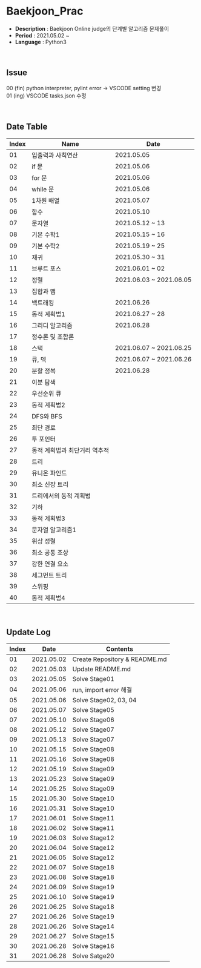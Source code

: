 # Baekjoon_Prac

- **Description** : Baekjoon Online judge의 단계별 알고리즘 문제풀이
- **Period** : 2021.05.02 ~
- **Language** : Python3

&nbsp;
## Issue
00 (fin) python interpreter, pylint error -> VSCODE setting 변경  
01 (ing) VSCODE tasks.json 수정

&nbsp;
## Date Table
Index | Name | Date
------|------|------
01 | 입출력과 사칙연산 | 2021.05.05
02 | if 문 | 2021.05.06
03 | for 문 | 2021.05.06
04 | while 문 | 2021.05.06
05 | 1차원 배열 | 2021.05.07 
06 | 함수 | 2021.05.10
07 | 문자열 | 2021.05.12 ~ 13 
08 | 기본 수학1 | 2021.05.15 ~ 16
09 | 기본 수학2 | 2021.05.19 ~ 25
10 | 재귀 | 2021.05.30 ~ 31
11 | 브루트 포스 | 2021.06.01 ~ 02
12 | 정렬 | 2021.06.03 ~ 2021.06.05
13 | 집합과 맵 | 
14 | 백트래킹 | 2021.06.26 
15 | 동적 계획법1 | 2021.06.27 ~ 28
16 | 그리디 알고리즘 | 2021.06.28
17 | 정수론 및 조합론 | 
18 | 스택 | 2021.06.07 ~ 2021.06.25
19 | 큐, 덱 | 2021.06.07 ~ 2021.06.26
20 | 분할 정복 | 2021.06.28
21 | 이분 탐색 | 
22 | 우선순위 큐 | 
23 | 동적 계획법2 | 
24 | DFS와 BFS | 
25 | 최단 경로 | 
26 | 투 포인터 | 
27 | 동적 계획법과 최단거리 역추적 | 
28 | 트리 | 
29 | 유니온 파인드 | 
30 | 최소 신장 트리 | 
31 | 트리에서의 동적 계획법 | 
32 | 기하 | 
33 | 동적 계획법3 |
34 | 문자열 알고리즘1 | 
35 | 위상 정렬 |
36 | 최소 공통 조상 | 
37 | 강한 연결 요소 |
38 | 세그먼트 트리 | 
39 | 스위핑 | 
40 | 동적 계획법4 | 

&nbsp;
## Update Log
Index | Date | Contents
------|------|---------
01 | 2021.05.02 | Create Repository & README.md
02 | 2021.05.03 | Update README.md
03 | 2021.05.05 | Solve Stage01
04 | 2021.05.06 | run, import error 해결
05 | 2021.05.06 | Solve Stage02, 03, 04
06 | 2021.05.07 | Solve Stage05
07 | 2021.05.10 | Solve Stage06
08 | 2021.05.12 | Solve Stage07
09 | 2021.05.13 | Solve Stage07
10 | 2021.05.15 | Solve Stage08
11 | 2021.05.16 | Solve Stage08
12 | 2021.05.19 | Solve Stage09
13 | 2021.05.23 | Solve Stage09
14 | 2021.05.25 | Solve Stage09
15 | 2021.05.30 | Solve Stage10
16 | 2021.05.31 | Solve Stage10
17 | 2021.06.01 | Solve Stage11
18 | 2021.06.02 | Solve Stage11
19 | 2021.06.03 | Solve Stage12
20 | 2021.06.04 | Solve Stage12
21 | 2021.06.05 | Solve Stage12
22 | 2021.06.07 | Solve Stage18
23 | 2021.06.08 | Solve Stage18
24 | 2021.06.09 | Solve Stage19
25 | 2021.06.10 | Solve Stage19
26 | 2021.06.25 | Solve Stage18
27 | 2021.06.26 | Solve Stage19
28 | 2021.06.26 | Solve Stage14
29 | 2021.06.27 | Solve Stage15
30 | 2021.06.28 | Solve Stage16
31 | 2021.06.28 | Solve Satge20
